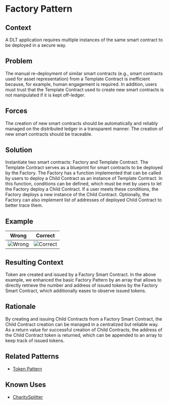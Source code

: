 # Factory Pattern
## Context
A DLT application requires multiple instances of the same smart contract to be deployed in a secure way.

## Problem
The manual re-deployment of similar smart contracts (e.g., smart contracts used for asset representation) from a Template Contract is inefficient because, for example, human engagement is required. In addition, users must trust that the Template Contract used to create new smart contracts is not manipulated if it is kept off-ledger.

## Forces
The creation of new smart contracts should be automatically and reliably managed on the distributed ledger in a transparent manner. The creation of new smart contracts should be traceable.

## Solution
Instantiate two smart contracts: Factory and Template Contract. The Template Contract serves as a blueprint for smart contracts to be deployed by the Factory. The Factory has a function implemented that can be called by users to deploy a Child Contract as an instance of Template Contract. In this function, conditions can be defined, which must be met by users to let the Factory deploy a Child Contract. If a user meets these conditions, the Factory deploys a new instance of the Child Contract. Optionally, the Factory can also implement list of addresses of deployed Child Contract to better trace them.

## Example

Wrong | Correct
------------- | -------------
![Wrong](Smart-Contract-Factory%20Pattern%20-%20Manual%20Smart%20Contract%20Creation.png)  | ![Correct](Smart-Contract-Factory%20Pattern%20-%20Automated%20Smart%20Contract%20Creation%20via%20Factory.png)

## Resulting Context
Token are created and issued by a Factory Smart Contract. In the above example, we enhanced the basic Factory Pattern by an array that allows to directly retrieve the number and address of issued tokens by the Factory Smart Contract, which additionally eases to observe issued tokens.

## Rationale
By creating and issuing Child Contracts from a Factory Smart Contract, the Child Contract creation can be managed in a centralized but reliable way. As a return value for successful creation of Child Contracts, the address of the Child Contract token is returned, which can be appended to an array to keep track of issued tokens.

## Related Patterns
* [Token Pattern](/Idioms/Token%20Pattern/README.md#context)

## Known Uses
* [CharitySplitter](https://blog.ethereum.org/2020/01/29/solidity-0.6-try-catch/)
